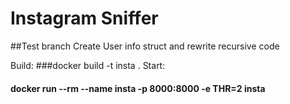 # Instagram Sniffer

##Test branch Create User info struct and rewrite recursive code

Build:
###docker build -t insta .
Start:
#### docker run --rm --name insta -p 8000:8000 -e THR=2 insta
